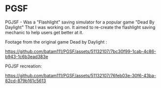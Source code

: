 # PGSF
PGJSF - Was a "Flashlight" saving simulator for a popular game "Dead By Daylight" That I was working on.
It aimed to re-create the flashlight saving mechanic to help users get better at it. 

Footage from the original game Dead by Daylight : 

https://github.com/batam111/PGSF/assets/51132107/7bc30f99-1cab-4c86-b943-1c6b3ead383e


PGJSF recreation: 


https://github.com/batam111/PGSF/assets/51132107/76feb03e-30f6-43ba-82cd-879b161c5613

